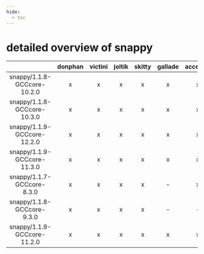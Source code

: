 ```yaml
---
hide:
  - toc
---
```


detailed overview of snappy
===========================

| |donphan|victini|joltik|skitty|gallade|accelgor|swalot|doduo|
| :---: | :---: | :---: | :---: | :---: | :---: | :---: | :---: | :---: |
|snappy/1.1.8-GCCcore-10.2.0|x|x|x|x|x|x|x|x|
|snappy/1.1.8-GCCcore-10.3.0|x|x|x|x|x|x|x|x|
|snappy/1.1.9-GCCcore-12.2.0|x|x|x|x|x|x|x|x|
|snappy/1.1.9-GCCcore-11.3.0|x|x|x|x|x|x|x|x|
|snappy/1.1.7-GCCcore-8.3.0|x|x|x|x|-|x|x|x|
|snappy/1.1.8-GCCcore-9.3.0|x|x|x|x|-|-|x|x|
|snappy/1.1.9-GCCcore-11.2.0|x|x|x|x|x|x|x|x|
